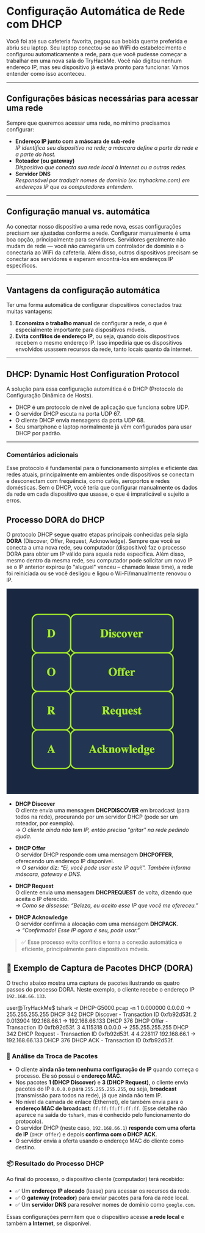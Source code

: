 # Configuração Automática de Rede com DHCP

Você foi até sua cafeteria favorita, pegou sua bebida quente preferida e abriu seu laptop. Seu laptop conectou-se ao WiFi do estabelecimento e configurou automaticamente a rede, para que você pudesse começar a trabalhar em uma nova sala do TryHackMe. Você não digitou nenhum endereço IP, mas seu dispositivo já estava pronto para funcionar. Vamos entender como isso aconteceu.

---

## Configurações básicas necessárias para acessar uma rede

Sempre que queremos acessar uma rede, no mínimo precisamos configurar:

- **Endereço IP junto com a máscara de sub-rede**  
  _IP identifica seu dispositivo na rede; a máscara define a parte da rede e a parte do host._  
- **Roteador (ou gateway)**  
  _Dispositivo que conecta sua rede local à Internet ou a outras redes._  
- **Servidor DNS**  
  _Responsável por traduzir nomes de domínio (ex: tryhackme.com) em endereços IP que os computadores entendem._


---

## Configuração manual vs. automática

Ao conectar nosso dispositivo a uma rede nova, essas configurações precisam ser ajustadas conforme a rede. Configurar manualmente é uma boa opção, principalmente para servidores. Servidores geralmente não mudam de rede — você não carregaria um controlador de domínio e o conectaria ao WiFi da cafeteria. Além disso, outros dispositivos precisam se conectar aos servidores e esperam encontrá-los em endereços IP específicos.

---

## Vantagens da configuração automática

Ter uma forma automática de configurar dispositivos conectados traz muitas vantagens:

1. **Economiza o trabalho manual** de configurar a rede, o que é especialmente importante para dispositivos móveis.
2. **Evita conflitos de endereço IP**, ou seja, quando dois dispositivos recebem o mesmo endereço IP. Isso impediria que os dispositivos envolvidos usassem recursos da rede, tanto locais quanto da internet.

---

## DHCP: Dynamic Host Configuration Protocol

A solução para essa configuração automática é o DHCP (Protocolo de Configuração Dinâmica de Hosts). 

- DHCP é um protocolo de nível de aplicação que funciona sobre UDP.
- O servidor DHCP escuta na porta UDP 67.
- O cliente DHCP envia mensagens da porta UDP 68.
- Seu smartphone e laptop normalmente já vêm configurados para usar DHCP por padrão.

---

### Comentários adicionais

Esse protocolo é fundamental para o funcionamento simples e eficiente das redes atuais, principalmente em ambientes onde dispositivos se conectam e desconectam com frequência, como cafés, aeroportos e redes domésticas. Sem o DHCP, você teria que configurar manualmente os dados da rede em cada dispositivo que usasse, o que é impraticável e sujeito a erros.

## Processo DORA do DHCP

O protocolo DHCP segue quatro etapas principais conhecidas pela sigla **DORA** (Discover, Offer, Request, Acknowledge). Sempre que você se conecta a uma nova rede, seu computador (dispositivo) faz o processo DORA para obter um IP válido para aquela rede específica. Além disso, mesmo dentro da mesma rede, seu computador pode solicitar um novo IP se o IP anterior expirou (o "aluguel" venceu – chamado lease time), a rede foi reiniciada ou se você desligou e ligou o Wi-Fi/manualmente renovou o IP.

![alt text](image.png)

- **DHCP Discover**  
  O cliente envia uma mensagem **DHCPDISCOVER** em broadcast (para todos na rede), procurando por um servidor DHCP (pode ser um roteador, por exemplo).  
  _→ O cliente ainda não tem IP, então precisa "gritar" na rede pedindo ajuda._

- **DHCP Offer**  
  O servidor DHCP responde com uma mensagem **DHCPOFFER**, oferecendo um endereço IP disponível.  
  _→ O servidor diz: “Ei, você pode usar este IP aqui!”. Também informa máscara, gateway e DNS._

- **DHCP Request**  
  O cliente envia uma mensagem **DHCPREQUEST** de volta, dizendo que aceita o IP oferecido.  
  _→ Como se dissesse: “Beleza, eu aceito esse IP que você me ofereceu.”_

- **DHCP Acknowledge**  
  O servidor confirma a alocação com uma mensagem **DHCPACK**.  
  _→ “Confirmado! Esse IP agora é seu, pode usar.”_

> ✅ Esse processo evita conflitos e torna a conexão automática e eficiente, principalmente para dispositivos móveis.

## 🧪 Exemplo de Captura de Pacotes DHCP (DORA)

O trecho abaixo mostra uma captura de pacotes ilustrando os quatro passos do processo DORA. Neste exemplo, o cliente recebe o endereço IP `192.168.66.133`.

user@TryHackMe$ tshark -r DHCP-G5000.pcap -n
1 0.000000 0.0.0.0 → 255.255.255.255 DHCP 342 DHCP Discover - Transaction ID 0xfb92d53f. 
2 0.013904 192.168.66.1 → 192.168.66.133 DHCP 376 DHCP Offer - Transaction ID 0xfb92d53f. 
3 4.115318 0.0.0.0 → 255.255.255.255 DHCP 342 DHCP Request - Transaction ID 0xfb92d53f. 
4 4.228117 192.168.66.1 → 192.168.66.133 DHCP 376 DHCP ACK - Transaction ID 0xfb92d53f. 


### 🧠 Análise da Troca de Pacotes

- O cliente **ainda não tem nenhuma configuração de IP** quando começa o processo. Ele só possui o **endereço MAC**.
- Nos pacotes **1 (DHCP Discover)** e **3 (DHCP Request)**, o cliente envia pacotes do IP `0.0.0.0` para `255.255.255.255`, ou seja, **broadcast** (transmissão para todos na rede), já que ainda não tem IP.
- No nível da camada de enlace (Ethernet), ele também envia para o **endereço MAC de broadcast**: `ff:ff:ff:ff:ff:ff`. (Esse detalhe não aparece na saída do `tshark`, mas é conhecido pelo funcionamento do protocolo).
- O servidor DHCP (neste caso, `192.168.66.1`) **responde com uma oferta de IP** (`DHCP Offer`) e depois **confirma com o DHCP ACK**.
- O servidor envia a oferta usando o endereço MAC do cliente como destino.

### 📦 Resultado do Processo DHCP

Ao final do processo, o dispositivo cliente (computador) terá recebido:

- ✅ Um **endereço IP alocado** (lease) para acessar os recursos da rede.
- ✅ O **gateway (roteador)** para enviar pacotes para fora da rede local.
- ✅ Um **servidor DNS** para resolver nomes de domínio como `google.com`.

Essas configurações permitem que o dispositivo acesse **a rede local** e também **a Internet**, se disponível.



